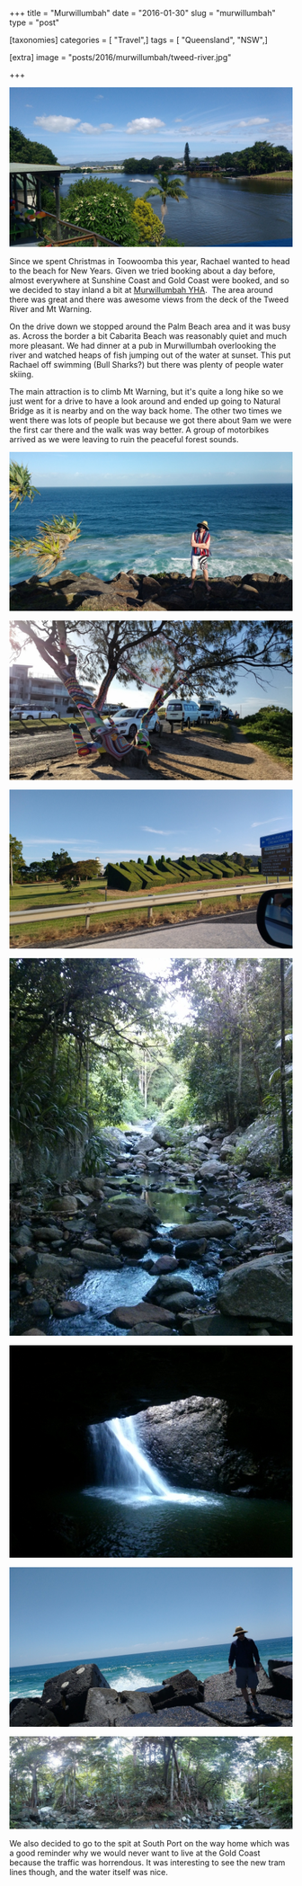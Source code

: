 +++
title = "Murwillumbah"
date = "2016-01-30"
slug = "murwillumbah"
type = "post"

[taxonomies]
categories = [ "Travel",]
tags = [ "Queensland", "NSW",]

[extra]
image = "posts/2016/murwillumbah/tweed-river.jpg"

+++

![tweed river](tweed-river.jpg)

Since we spent Christmas in Toowoomba this year, Rachael wanted to head to the beach for New Years. Given we tried booking about a day before, almost everywhere at Sunshine Coast and Gold Coast were booked, and so we decided to stay inland a bit at [Murwillumbah YHA](https://www.google.com.au/maps/place/Murwillumbah+YHA).  The area around there was great and there was awesome views from the deck of the Tweed River and Mt Warning.

On the drive down we stopped around the Palm Beach area and it was busy as. Across the border a bit Cabarita Beach was reasonably quiet and much more pleasant. We had dinner at a pub in Murwillumbah overlooking the river and watched heaps of fish jumping out of the water at sunset. This put Rachael off swimming (Bull Sharks?) but there was plenty of people water skiing.

The main attraction is to climb Mt Warning, but it's quite a long hike so we just went for a drive to have a look around and ended up going to Natural Bridge as it is nearby and on the way back home. The other two times we went there was lots of people but because we got there about 9am we were the first car there and the walk was way better. A group of motorbikes arrived as we were leaving to ruin the peaceful forest sounds.

![IMG_20160101_170006737](img_20160101_170006737.jpg "Cabarita Beach")

![IMG_20160101_171448688](img_20160101_171448688.jpg "Cabarita Beach")

![IMG_20160101_173619733](img_20160101_173619733.jpg "Interesting Cemetery Sign")

![IMG_20160102_060245](img_20160102_060245.jpg "Bottom of Mt Warning")

![IMG_20160102_081158](img_20160102_081158.jpg "Natural Bridge")

![IMG_20160102_095100793](img_20160102_095100793.jpg "The Spit at Southport")

![PANO_20160102_070312](pano_20160102_070312.jpg "Bottom of Mt Warning")

We also decided to go to the spit at South Port on the way home which was a good reminder why we would never want to live at the Gold Coast because the traffic was horrendous. It was interesting to see the new tram lines though, and the water itself was nice.